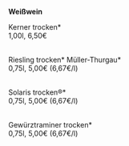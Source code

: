 **Weißwein**

Kerner trocken\*  
1,00l, 6,50€  
<br>

Riesling trocken\* Müller-Thurgau\*  
0,75l, 5,00€ (6,67€/l)  
<br>

Solaris trocken®\*  
0,75l, 5,00€ (6,67€/l)  
<br>

Gewürztraminer trocken\*  
0,75l, 5,00€ (6,67€/l)